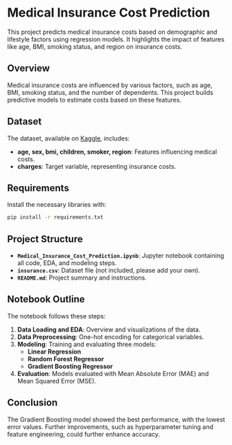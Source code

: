 # Medical Insurance Cost Prediction

This project predicts medical insurance costs based on demographic and lifestyle factors using regression models. It highlights the impact of features like age, BMI, smoking status, and region on insurance costs.

## Overview
Medical insurance costs are influenced by various factors, such as age, BMI, smoking status, and the number of dependents. This project builds predictive models to estimate costs based on these features.

## Dataset
The dataset, available on [Kaggle](https://www.kaggle.com/mirichoi0218/insurance), includes:
- **age, sex, bmi, children, smoker, region**: Features influencing medical costs.
- **charges**: Target variable, representing insurance costs.

## Requirements
Install the necessary libraries with:
```bash
pip install -r requirements.txt
```

## Project Structure
- **`Medical_Insurance_Cost_Prediction.ipynb`**: Jupyter notebook containing all code, EDA, and modeling steps.
- **`insurance.csv`**: Dataset file (not included, please add your own).
- **`README.md`**: Project summary and instructions.

## Notebook Outline
The notebook follows these steps:
1. **Data Loading and EDA**: Overview and visualizations of the data.
2. **Data Preprocessing**: One-hot encoding for categorical variables.
3. **Modeling**: Training and evaluating three models:
   - **Linear Regression**
   - **Random Forest Regressor**
   - **Gradient Boosting Regressor**
4. **Evaluation**: Models evaluated with Mean Absolute Error (MAE) and Mean Squared Error (MSE).


## Conclusion
The Gradient Boosting model showed the best performance, with the lowest error values. Further improvements, such as hyperparameter tuning and feature engineering, could further enhance accuracy.

